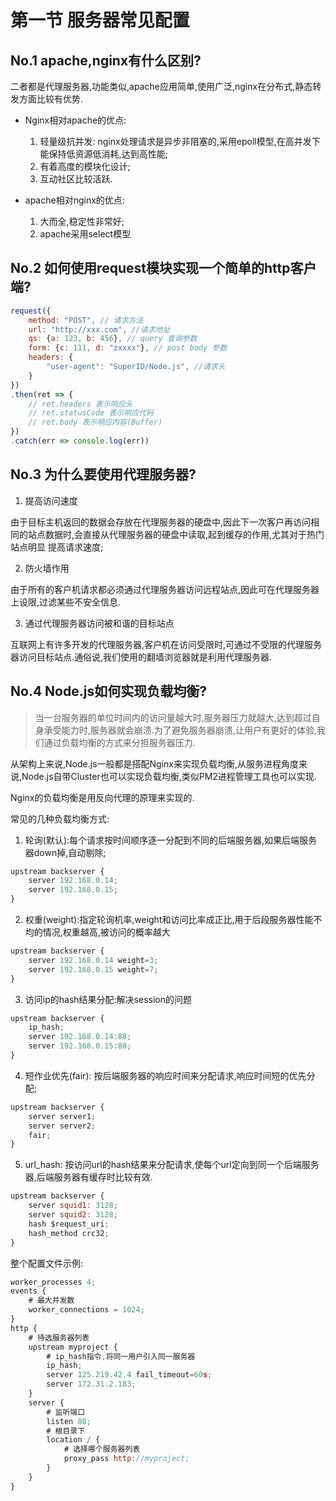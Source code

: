 # 第一节 服务器常见配置

## No.1 apache,nginx有什么区别?

二者都是代理服务器,功能类似,apache应用简单,使用广泛,nginx在分布式,静态转发方面比较有优势.

* Nginx相对apache的优点:

  1. 轻量级抗并发: nginx处理请求是异步非阻塞的,采用epoll模型,在高并发下能保持低资源低消耗,达到高性能;
  2. 有着高度的模块化设计;
  3. 互动社区比较活跃.

* apache相对nginx的优点:

  1. 大而全,稳定性非常好;
  2. apache采用select模型

## No.2 如何使用request模块实现一个简单的http客户端?

```js
request({
    method: "POST", // 请求方法
    url: "http://xxx.com", //请求地址
    qs: {a: 123, b: 456}, // query 查询参数
    form: {c: 111, d: "zxxxx"}, // post body 参数
    headers: {
        "user-agent": "SuperID/Node.js", //请求头
    }
})
.then(ret => {
    // ret.headers 表示响应头
    // ret.statusCode 表示响应代码
    // ret.body 表示响应内容(Buffer)
})
.catch(err => console.log(err))
```

## No.3 为什么要使用代理服务器?

1. 提高访问速度

由于目标主机返回的数据会存放在代理服务器的硬盘中,因此下一次客户再访问相同的站点数据时,会直接从代理服务器的硬盘中读取,起到缓存的作用,尤其对于热门站点明显 提高请求速度;

2. 防火墙作用

由于所有的客户机请求都必须通过代理服务器访问远程站点,因此可在代理服务器上设限,过滤某些不安全信息.

3. 通过代理服务器访问被和谐的目标站点

互联网上有许多开发的代理服务器,客户机在访问受限时,可通过不受限的代理服务器访问目标站点.通俗说,我们使用的翻墙浏览器就是利用代理服务器.

## No.4 Node.js如何实现负载均衡?

> 当一台服务器的单位时间内的访问量越大时,服务器压力就越大,达到超过自身承受能力时,服务器就会崩溃.为了避免服务器崩溃,让用户有更好的体验,我们通过负载均衡的方式来分担服务器压力.

从架构上来说,Node.js一般都是搭配Nginx来实现负载均衡,从服务进程角度来说,Node.js自带Cluster也可以实现负载均衡,类似PM2进程管理工具也可以实现.

Nginx的负载均衡是用反向代理的原理来实现的.

常见的几种负载均衡方式:

1. 轮询(默认):每个请求按时间顺序逐一分配到不同的后端服务器,如果后端服务器down掉,自动剔除;

```js
upstream backserver {
    server 192.168.0.14;
    server 192.168.0.15;
}
```

2. 权重(weight):指定轮询机率,weight和访问比率成正比,用于后段服务器性能不均的情况,权重越高,被访问的概率越大

```js
upstream backserver {
    server 192.168.0.14 weight=3;
    server 192.168.0.15 weight=7;
}
```

3. 访问ip的hash结果分配:解决session的问题

```js
upstream backserver {
    ip_hash;
    server 192.168.0.14:88;
    server 192.168.0.15:80;
}
```

4. 短作业优先(fair): 按后端服务器的响应时间来分配请求,响应时间短的优先分配;

```js
upstream backserver {
    server server1;
    server server2;
    fair;
}
```

5. url_hash: 按访问url的hash结果来分配请求,使每个url定向到同一个后端服务器,后端服务器有缓存时比较有效.

```js
upstream backserver {
    server squid1: 3128;
    server squid2: 3128;
    hash $request_uri;
    hash_method crc32;
}
```

整个配置文件示例:

```js
worker_processes 4;
events {
    # 最大并发数
    worker_connections = 1024;
}
http {
    # 待选服务器列表
    upstream myproject {
        # ip_hash指令,将同一用户引入同一服务器
        ip_hash;
        server 125.219.42.4 fail_timeout=60s;
        server 172.31.2.183;
    }
    server {
        # 监听端口
        listen 80;
        # 根目录下
        location / {
            # 选择哪个服务器列表
            proxy_pass http://myproject;
        }
    }
}
```

